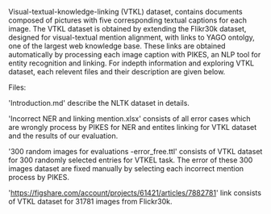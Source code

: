 Visual-textual-knowledge-linking (VTKL) dataset, contains documents composed of pictures with five corresponding textual captions for each image. The VTKL dataset is obtained by extending the Flikr30k dataset, designed for visual-textual mention alignment, with links to YAGO ontolgy, one of the largest web knowledge base. These links are obtained automatically by processing each image caption with PIKES, an NLP tool for entity recognition and linking. For indepth information and exploring VTKL dataset, each relevent files and their description are given below.

Files:

'Introduction.md' describe the NLTK dataset in details.

'Incorrect NER and linking mention.xlsx' consists of all error cases which are wrongly process by PIKES for NER and entites linking for VTKL dataset and the results of our evaluation.

'300 random images for evaluations -error_free.ttl' consists of VTKL dataset for 300 randomly selected entries for VTKEL task. The error of these 300 images dataset are fixed manually by selecting each incorrect mention process by PIKES.

'https://figshare.com/account/projects/61421/articles/7882781' link consists of VTKL dataset for 31781 images from Flickr30k.
